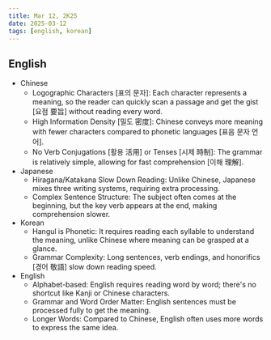 ```yaml
---
title: Mar 12, 2K25
date: 2025-03-12
tags: [english, korean]
---
```


## English

- Chinese
  - Logographic Characters [표의 문자]: Each character represents a meaning, so the reader can quickly scan a passage and get the gist [요점 要旨] without reading every word.
  - High Information Density [밀도 密度]: Chinese conveys more meaning with fewer characters compared to phonetic languages [표음 문자 언어].
  - No Verb Conjugations [활용 活用] or Tenses [시제 時制]: The grammar is relatively simple, allowing for fast comprehension [이해 理解].
- Japanese
  - Hiragana/Katakana Slow Down Reading: Unlike Chinese, Japanese mixes three writing systems, requiring extra processing.
  - Complex Sentence Structure: The subject often comes at the beginning, but the key verb appears at the end, making comprehension slower.
- Korean
  - Hangul is Phonetic: It requires reading each syllable to understand the meaning, unlike Chinese where meaning can be grasped at a glance.
  - Grammar Complexity: Long sentences, verb endings, and honorifics [경어 敬語] slow down reading speed.
- English
  - Alphabet-based: English requires reading word by word; there's no shortcut like Kanji or Chinese characters.
  - Grammar and Word Order Matter: English sentences must be processed fully to get the meaning.
  - Longer Words: Compared to Chinese, English often uses more words to express the same idea.